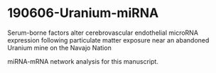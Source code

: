 # 190606-Uranium-miRNA
Serum-borne factors alter cerebrovascular endothelial microRNA expression following particulate matter exposure near an abandoned Uranium mine on the Navajo Nation

miRNA-mRNA network analysis for this manuscript.
